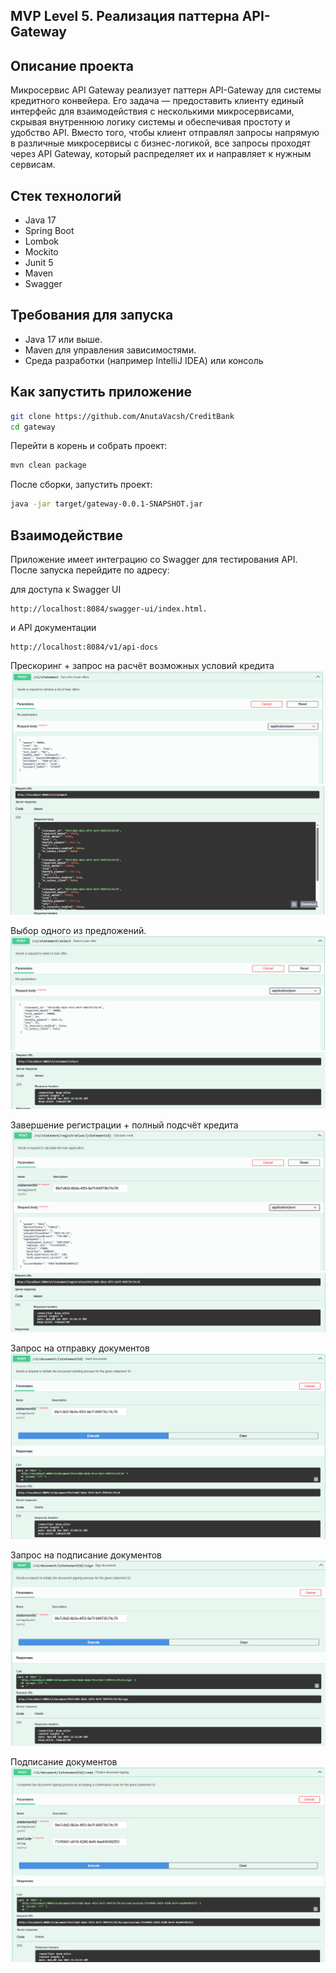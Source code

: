 ## MVP Level 5. Реализация паттерна API-Gateway

## Описание проекта

Микросервис API Gateway реализует паттерн API-Gateway для системы кредитного конвейера. Его задача — предоставить
клиенту единый интерфейс для взаимодействия с несколькими микросервисами, скрывая внутреннюю логику системы и
обеспечивая простоту и удобство API. Вместо того, чтобы клиент отправлял запросы напрямую в различные микросервисы с
бизнес-логикой, все запросы проходят через API Gateway, который распределяет их и направляет к нужным сервисам.

## Стек технологий

- Java 17
- Spring Boot
- Lombok
- Mockito
- Junit 5
- Maven
- Swagger

## Требования для запуска

- Java 17 или выше.
- Maven для управления зависимостями.
- Среда разработки (например IntelliJ IDEA) или консоль

## Как запустить приложение

```bash
git clone https://github.com/AnutaVacsh/CreditBank 
cd gateway
```

Перейти в корень и собрать проект:

```bash
mvn clean package
```

После сборки, запустить проект:

```bash
java -jar target/gateway-0.0.1-SNAPSHOT.jar
```

## Взаимодействие

Приложение имеет интеграцию со Swagger для тестирования API.
После запуска перейдите по адресу:

для доступа к Swagger UI

```
http://localhost:8084/swagger-ui/index.html.
```

и API документации

```
http://localhost:8084/v1/api-docs
```

Прескоринг + запрос на расчёт возможных условий кредита
![reqStatement.png](img%2FreqStatement.png)
![resStatement.png](img%2FresStatement.png)

Выбор одного из предложений.
![reqSelect.png](img%2FreqSelect.png)
![resSelect.png](img%2FresSelect.png)

Завершение регистрации + полный подсчёт кредита
![reqRegistr.png](img%2FreqRegistr.png)
![resRegistr.png](img%2FresRegistr.png)

Запрос на отправку документов
![send.png](img%2Fsend.png)

Запрос на подписание документов
![sign.png](img%2Fsign.png)

Подписание документов
![code.png](img%2Fcode.png)